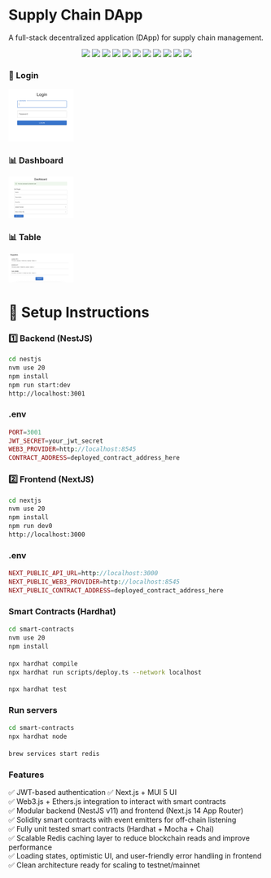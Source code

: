# Supply Chain DApp
A full-stack decentralized application (DApp) for supply chain management.

<div align="center">
  <img src="https://img.shields.io/badge/react-%2320232a.svg?style=for-the-badge&logo=react&logoColor=%2361DAFB" />
  <img src="https://img.shields.io/badge/Next-black?style=for-the-badge&logo=next.js&logoColor=white" />
  <img src="https://img.shields.io/badge/nestjs-%23E0234E.svg?style=for-the-badge&logo=nestjs&logoColor=white" />
  <img src="https://img.shields.io/badge/typescript-%23007ACC.svg?style=for-the-badge&logo=typescript&logoColor=white" />
  <img src="https://img.shields.io/badge/Solidity-%23363636.svg?style=for-the-badge&logo=solidity&logoColor=white" />
  <img src="https://img.shields.io/badge/-mocha-%238D6748?style=for-the-badge&logo=mocha&logoColor=white" />
  <img src="https://img.shields.io/badge/redis-%23DD0031.svg?style=for-the-badge&logo=redis&logoColor=white" />
  <img src="https://img.shields.io/badge/MUI-%230081CB.svg?style=for-the-badge&logo=mui&logoColor=white" />
  <img src="https://img.shields.io/badge/web3.js-F16822?style=for-the-badge&logo=web3.js&logoColor=white" />
  <img src="https://img.shields.io/badge/JWT-black?style=for-the-badge&logo=JSON%20web%20tokens" />
  <img src="https://img.shields.io/badge/Ethereum-3C3C3D?style=for-the-badge&logo=Ethereum&logoColor=white" />
</div>

### 🔐 Login
<img src="./login.png" width="128"/>

### 📊 Dashboard
<img src="./dashboard.png" width="128"/>

### 📊 Table
<img src="./supplies.png" width="128"/>


# 🚀 Setup Instructions

### 1️⃣ Backend (NestJS)
```bash
cd nestjs
nvm use 20
npm install
npm run start:dev
http://localhost:3001
```
### .env
```php
PORT=3001
JWT_SECRET=your_jwt_secret
WEB3_PROVIDER=http://localhost:8545
CONTRACT_ADDRESS=deployed_contract_address_here
```


### 2️⃣ Frontend (NextJS)
```bash
cd nextjs
nvm use 20
npm install
npm run dev0
http://localhost:3000
```
### .env
```php
NEXT_PUBLIC_API_URL=http://localhost:3000
NEXT_PUBLIC_WEB3_PROVIDER=http://localhost:8545
NEXT_PUBLIC_CONTRACT_ADDRESS=deployed_contract_address_here
```

### Smart Contracts (Hardhat)
```bash
cd smart-contracts
nvm use 20
npm install

npx hardhat compile
npx hardhat run scripts/deploy.ts --network localhost

npx hardhat test
```

### Run servers
```bash
cd smart-contracts
npx hardhat node

brew services start redis
```

### Features
✅ JWT-based authentication
✅ Next.js + MUI 5 UI  
✅ Web3.js + Ethers.js integration to interact with smart contracts  
✅ Modular backend (NestJS v11) and frontend (Next.js 14 App Router)  
✅ Solidity smart contracts with event emitters for off-chain listening  
✅ Fully unit tested smart contracts (Hardhat + Mocha + Chai)  
✅ Scalable Redis caching layer to reduce blockchain reads and improve performance  
✅ Loading states, optimistic UI, and user-friendly error handling in frontend  
✅ Clean architecture ready for scaling to testnet/mainnet  
